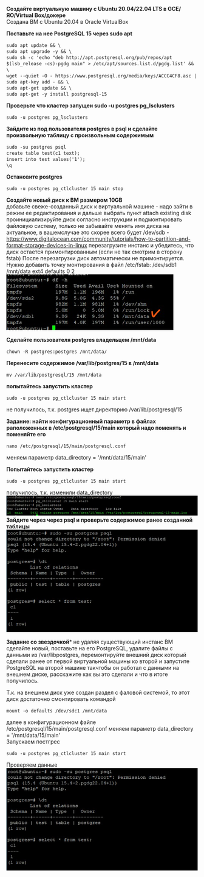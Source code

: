 **Создайте виртуальную машину c Ubuntu 20.04/22.04 LTS в GCE/ЯО/Virtual Box/докере**<br>
Создана ВМ с Ubuntu 20.04 в Oracle VirtualBox

**Поставьте на нее PostgreSQL 15 через sudo apt**
```
sudo apt update && \
sudo apt upgrade -y && \
sudo sh -c 'echo "deb http://apt.postgresql.org/pub/repos/apt $(lsb_release -cs)-pgdg main" > /etc/apt/sources.list.d/pgdg.list' && \
wget --quiet -O - https://www.postgresql.org/media/keys/ACCC4CF8.asc | sudo apt-key add - && \
sudo apt-get update && \
sudo apt-get -y install postgresql-15
```
**Проверьте что кластер запущен sudo -u postgres pg_lsclusters**
```
sudo -u postgres pg_lsclusters
```

**Зайдите из под пользователя postgres в psql и сделайте произвольную таблицу с произвольным содержимым**
```
sudo -su postgres psql
create table test(c1 text);
insert into test values('1');
\q
```

**Остановите postgres**
```
sudo -u postgres pg_ctlcluster 15 main stop
```

**Создайте новый диск к ВМ размером 10GB**<br>
добавьте свеже-созданный диск к виртуальной машине - надо зайти в режим ее редактирования и дальше выбрать пункт attach existing disk
проинициализируйте диск согласно инструкции и подмонтировать файловую систему, только не забывайте менять имя диска на актуальное, в вашемслучае это скорее всего будет /dev/sdb - https://www.digitalocean.com/community/tutorials/how-to-partition-and-format-storage-devices-in-linux
перезагрузите инстанс и убедитесь, что диск остается примонтированным (если не так смотрим в сторону fstab)
После перезагрузки диск автоматически не примонтируется. Нужно добавить точку монтирования в файл /etc/fstab:
/dev/sdb1 /mnt/data ext4 defaults 0 2
![](4.jpg)

**Сделайте пользователя postgres владельцем /mnt/data**
```
chown -R postgres:postgres /mnt/data/
```
**Перенесите содержимое /var/lib/postgres/15 в /mnt/data**
```
mv /var/lib/postgresql/15 /mnt/data
```

**попытайтесь запустить кластер**
```
sudo -u postgres pg_ctlcluster 15 main start
```
не получилось, т.к. postgres ищет директорию /var/lib/postgresql/15

**Задание: найти конфигурационный параметр в файлах раположенных в /etc/postgresql/15/main который надо поменять и поменяйте его**
```
nano /etc/postgresql/15/main/postgresql.conf
```
меняем параметр data_directory = '/mnt/data/15/main'

**Попытайтесь запустить кластер**
```
sudo -u postgres pg_ctlcluster 15 main start
```
получилось, т.к. изменили data_directory
![](5.jpg)
**Зайдите через через psql и проверьте содержимое ранее созданной таблицы**
![](6.jpg)


**Задание со звездочкой***
не удаляя существующий инстанс ВМ сделайте новый, поставьте на его PostgreSQL, удалите файлы с данными из /var/libpostgres, перемонтируйте внешний диск который сделали ранее от первой виртуальной машины ко второй и запустите PostgreSQL на второй машине такчтобы он работал с данными на внешнем диске, расскажите как вы это сделали и что в итоге получилось.

Т.к. на внешнем диск уже создан раздел с фаловой системой, то этот диск достаточно смонтировать командой
```
mount -o defaults /dev/sdс1 /mnt/data
```
далее в конфигурационном файле /etc/postgresql/15/main/postgresql.conf меняем параметр data_directory = '/mnt/data/15/main'<br>
Запускаем постгрес
```
sudo -u postgres pg_ctlcluster 15 main start
```
Проверяем данные
![](6.jpg)


